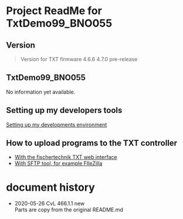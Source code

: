 
# Project ReadMe for TxtDemo99_BNO055

## Version

> Version for TXT firmware 4.6.6 4.7.0 pre-release
 
## TxtDemo99_BNO055
No information yet available.

## Setting up my developers tools
 [Setting up my developments environment]( ../../WhichToolsYouNeed.md)

## How to upload programs to the TXT controller
- [With the fischertechnik TXT web interface](../../HowToUseTxtWeb.md)
- [With SFTP tool, for example FIleZilla](../../HowToUseTxtWeb.md) 

# document history
- 2020-05-26 CvL 466.1.1 new<br/>
  Parts are copy from the original README.md